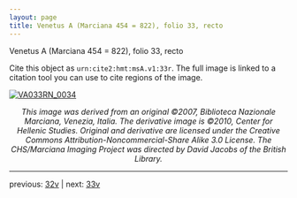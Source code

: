 ```yaml
---
layout: page
title: Venetus A (Marciana 454 = 822), folio 33, recto
---
```


Venetus A (Marciana 454 = 822), folio 33, recto

Cite this object as `urn:cite2:hmt:msA.v1:33r`.  The full image is linked to a citation tool you can use to cite regions of the image.

[![VA033RN_0034](http://www.homermultitext.org/iipsrv?IIIF=/project/homer/pyramidal/deepzoom/hmt/vaimg/2017a/VA033RN_0034.tif/full/800,/0/default.jpg)](http://www.homermultitext.org/ict2/?urn=urn:cite2:hmt:vaimg.2017a:VA033RN_0034) 

<p style="text-align: center; font-style: italic;">This image was derived from an original ©2007, Biblioteca Nazionale Marciana, Venezia, Italia. The derivative image is ©2010, Center for Hellenic Studies. Original and derivative are licensed under the Creative Commons Attribution-Noncommercial-Share Alike 3.0 License. The CHS/Marciana Imaging Project was directed by David Jacobs of the British Library.</p>

---

previous: [32v](../32v/) | next: [33v](../33v/)